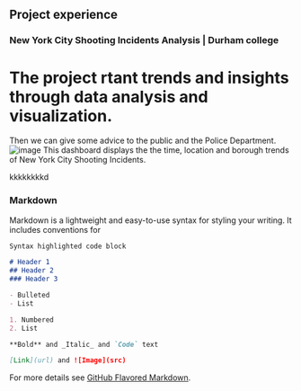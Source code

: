 ## Project experience
### New York City Shooting Incidents Analysis | Durham college 
# The project rtant trends and insights through data analysis and visualization.

Then we can give some advice to the public and the Police Department.
![image](https://user-images.githubusercontent.com/87041402/126899623-08a3c257-50f8-4070-885f-d5cd08c268fa.png)
This dashboard displays the the time, location and borough trends of New York City Shooting Incidents. 



 kkkkkkkkd
### Markdown

Markdown is a lightweight and easy-to-use syntax for styling your writing. It includes conventions for
```markdown 
Syntax highlighted code block

# Header 1
## Header 2
### Header 3

- Bulleted
- List

1. Numbered
2. List

**Bold** and _Italic_ and `Code` text

[Link](url) and ![Image](src)
```

For more details see [GitHub Flavored Markdown](https://guides.github.com/features/mastering-markdown/).

